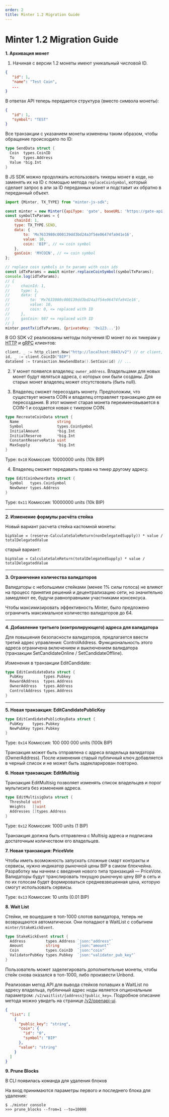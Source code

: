 ```yaml
---
order: 2
title: Minter 1.2 Migration Guide
---
```


# Minter 1.2 Migration Guide

**1. Архивация монет**

1. Начиная с версии 1.2 монеты имеют уникальный числовой ID.

```json
{
   "id": 1,
   "name": "Test Coin",
   ...
}
```

В ответах API теперь передается структура (вместо символа монеты):
```json
{
   "id": 1,
   "symbol": "TEST"
}
```

Все транзакции с указанием монеты изменены таким образом, чтобы обращение происходило по ID:
```go
type SendData struct {  
  Coin  types.CoinID  
  To    types.Address  
  Value *big.Int  
}
```

В JS SDK можно продолжать использовать тикеры монет в коде, но заменять их на ID с помощью метода `replaceCoinSymbol`, который сделает запрос в апи за ID переданных монет и подставит их обратно в переданный объект.
```js
import {Minter, TX_TYPE} from "minter-js-sdk";

const minter = new Minter({apiType: 'gate', baseURL: 'https://gate-api.testnet.minter.network/api/v2/'});
const symbolTxParams = {
    chainId: 1,
    type: TX_TYPE.SEND,
    data: {
        to: 'Mx7633980c000139dd3bd24a3f54e06474fa941e16',
        value: 10,
        coin: 'BIP', // <= coin symbol
    },
    gasCoin: 'MYCOIN', // <= coin symbol
};

// replace coin symbols in tx params with coin ids
const idTxParams = await minter.replaceCoinSymbol(symbolTxParams);
console.log(idTxParams);
// {
//     chainId: 1,
//     type: 1,
//     data: {
//         to: 'Mx7633980c000139dd3bd24a3f54e06474fa941e16',
//         value: 10,
//         coin: 0, <= replaced with ID
//     },
//     gasCoin: 987 <= replaced with ID
// }
minter.postTx(idTxParams, {privateKey: '0x123...'})
```

В GO SDK v2 реализованы методы получения ID монет по их тикерам у [HTTP](https://pkg.go.dev/github.com/MinterTeam/minter-go-sdk/v2/api/http_client#Client.CoinID) и [gRPC](https://pkg.go.dev/github.com/MinterTeam/minter-go-sdk/v2/api/grpc_client#Client.CoinID) клиентов:
```go
client, _ := http_client.New("http://localhost:8843/v2") // or client, _ := grpc_client.New("localhost:8842")
id, _ := client.CoinID("BIP")
dataSend := transaction.NewSendData().SetCoin(id) // ...
```

2.  У монет появился владелец: `owner_address`. Владельцами для новых монет будут являться адреса, с которых они были созданы. Для старых монет владелец может отсутствовать (быть null).

3.  Владелец сможет пересоздать монету. Предположим, что существует монета COIN и владелец отправляет транзакцию для ее пересоздания. В этот момент старая монета переименовывается в COIN-1 и создается новая с тикером COIN.

```go
type RecreateCoinData struct {
  Name                 string
  Symbol               types.CoinSymbol
  InitialAmount        *big.Int
  InitialReserve       *big.Int
  ConstantReserveRatio uint
  MaxSupply            *big.Int
}
```

Type: `0x10`
Комиссия: 10000000 units (10k BIP)

4.  Владелец сможет передавать права на тикер другому адресу.

```go
type EditCoinOwnerData struct {
  Symbol   types.CoinSymbol
  NewOwner types.Address
}
```

Type: `0x11`
Комиссия: 10000000 units (10k BIP)

----------

**2. Изменение формулы расчёта стейка**

Новый вариант расчета стейка кастомной монеты:

`bipValue = (reserve-CalculateSaleReturn(nonDelegatedSupply)) * value / totalDelegatedValue`

старый вариант:

`bipValue = CalculateSaleReturn(totalDelegatedSupply) * value / totalDelegatedValue`

----------

**3. Ограничение количества валидаторов**

Валидаторы с небольшими стейками (менее 1% силы голоса) не влияют на процесс принятия решений и децентрализацию сети, но значительно замедляют ее, будучи равноправными участниками консенсуса.

Чтобы максимизировать эффективность Minter, было предложено ограничить максимальное количество валидаторов до 64.

----------

**4. Добавление третьего (контролирующего) адреса для валидатора**

Для повышения безопасности валидаторов, предлагается ввести третий адрес управления: ControlAddress. Функциональность этого адреса ограничена включением и выключением валидатора  
(транзакции SetCandidateOnline / SetCandidateOffline).

Изменения в транзакции EditCandidate:
```go
type EditCandidateData struct {  
  PubKey         types.Pubkey  
  RewardAddress  types.Address  
  OwnerAddress   types.Address  
  ControlAddress types.Address  
}
```

----------

**5. Новая транзакция: EditCandidatePublicKey**

```go
type EditCandidatePublicKeyData struct {  
  PubKey    types.Pubkey  
  NewPubKey types.Pubkey  
}
```

Type: `0x14`
Комиссия: 100 000 000 units (100k BIP)

Транзакция может быть отправлена с адреса владельца валидатора (OwnerAddress). После изменения старый публичный ключ добавляется в черный список и не может быть задекларирован повторно.

**6. Новая транзакция: EditMultisig**

Транзакция EditMultisig позволяет изменять список владельцев и порог мультисига без изменения адреса. 

```go
type EditMultisigData struct {  
  Threshold uint  
  Weights   []uint  
  Addresses []types.Address  
}
```

Type: `0x12`
Комиссия: 1000 units (1 BIP)

Транзакция должна быть отправлена с Multisig адреса и подписана достаточным количеством его владельцев.

**7. Новая транзакция: PriceVote**

Чтобы иметь возможность запускать сложные смарт контракты и сервисы, нужно индикатор рыночной цены BIP в самом блокчейна. Разработку мы начнем с введения нового типа транзакций — PriceVote. Валидаторы будут транслировать текущую рыночную цену BIP в сеть и по их голосам будет формироваться средневзвешенная цена, которую смогут использовать сервисы.

Type: `0x13`
Комиссия: 10 units (0.01 BIP)

**8. Wait List**

Стейки, не вошедшие в топ-1000 слотов валидатора, теперь не возвращаются автоматически. Они попадают в WaitList с событием `minter/StakeKickEvent`.

```go
type StakeKickEvent struct {  
  Address         types.Address `json:"address"`  
  Amount          string        `json:"amount"`  
  Coin            types.CoinID  `json:"coin"`  
  ValidatorPubKey types.Pubkey  `json:"validator_pub_key"`  
}
```

Пользователь может заделегировать дополнительные монеты, чтобы стейк снова оказался в топ-1000, либо произвести Unbond.

Pеализован метод API для вывода стейков попавших в WaitList по адресу владельца, публичный адрес ноды является опциональным параметром: ```/v2/waitlist/{address}?public_key=```. Подробное описание метода можно увидеть на странице [/v2/openapi-ui](https://minterteam.github.io/node-grpc-gateway/).

```json
{
  "list": [
    {
      "public_key": "string",
      "coin": {
        "id": "0",
        "symbol": "BIP"
      },
      "value": "string"
    }
  ]
}
```

**9. Prune Blocks**

В CLI появилась команда для удаления блоков

На вход принимаются параметры первого и последнего блока для удаления:
```console
$ ./minter console
>>> prune_blocks --from=1 --to=10000
```
